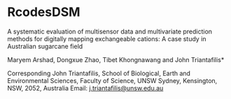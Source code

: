 # RcodesDSM
A systematic evaluation of multisensor data and multivariate prediction methods for digitally mapping exchangeable cations: A case study in Australian sugarcane field

Maryem Arshad, Dongxue Zhao, Tibet Khongnawang and John Triantafilis*


Corresponding 
John Triantafilis, School of Biological, Earth and Environmental Sciences, Faculty of Science, UNSW Sydney, Kensington, NSW, 2052, Australia
Email: j.triantafilis@unsw.edu.au
